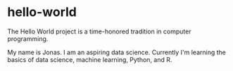 # hello-world
The Hello World project is a time-honored tradition in computer programming.


My name is Jonas. I am an aspiring data science. Currently I'm learning the basics of data science, machine learning, Python, and R.
